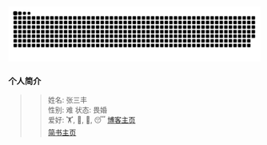 ![](https://raw.githubusercontent.com/lipengjiegithub/lipengjiegithub/output/github-contribution-grid-snake.svg)  
### 个人简介 
>> 姓名: 张三丰  
>> 性别: 难
>> 状态: 畏婚  
>> 爱好: 🏋️, 🎦, 🍚, 😴
[博客主页](https://www.cnblogs.com/charles69/)  
[简书主页](https://www.jianshu.com/u/1786d7121976)  
